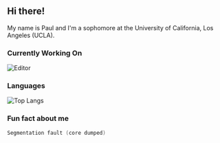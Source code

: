 ## Hi there!
My name is Paul and I'm a sophomore at the University of California, Los Angeles (UCLA).

### Currently Working On
![Editor](https://github-readme-stats.vercel.app/api/pin/?username=PaulSera1&repo=editor)

### Languages
![Top Langs](https://github-readme-stats.vercel.app/api/top-langs/?username=PaulSera1&langs_count=8&layout=compact)

### Fun fact about me
```c
Segmentation fault (core dumped)
```
